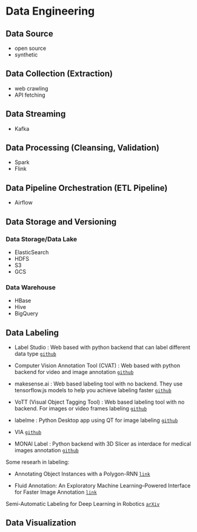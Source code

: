 # Data Engineering

## Data Source

- open source
- synthetic 

## Data Collection (Extraction)

- web crawling
- API fetching

## Data Streaming

- Kafka

## Data Processing (Cleansing, Validation)

* Spark
* Flink

## Data Pipeline Orchestration (ETL Pipeline)

* Airflow

## Data Storage and Versioning 

### Data Storage/Data Lake

* ElasticSearch
* HDFS
* S3
* GCS

### Data Warehouse

* HBase
* Hive
* BigQuery

## Data Labeling

* Label Studio : Web based with python backend that can label different data type [`github`](https://github.com/heartexlabs/label-studio)

* Computer Vision Annotation Tool (CVAT) : Web based with python backend for video and image annotation  [`github`](https://github.com/openvinotoolkit/cvat)

* makesense.ai : Web based labeling tool with no backend. They use tensorflow.js models to help you achieve labeling faster [`github`](https://github.com/SkalskiP/make-sense)

* VoTT (Visual Object Tagging Tool) : Web based labeling tool with no backend. For images or video frames labeling [`github`](https://github.com/microsoft/VoTT)

* labelme : Python Desktop app using QT for image labeling [`github`](https://github.com/wkentaro/labelme)

* VIA [`github`](https://github.com/ox-vgg/via)

* MONAI Label : Python backend with 3D Slicer as interdace for medical images annotation [`github`](https://github.com/Project-MONAI/MONAILabel/tree/main/monailabel)

Some researh in labeling:

* Annotating Object Instances with a Polygon-RNN [`link`](http://www.cs.toronto.edu/polyrnn/poly_cvpr17/)

* Fluid Annotation: An Exploratory Machine Learning–Powered Interface for Faster Image Annotation [`link`](https://ai.googleblog.com/2018/10/fluid-annotation-exploratory-machine.html)

Semi-Automatic Labeling for Deep Learning in Robotics [`arXiv`](https://arxiv.org/abs/1908.01862)

## Data Visualization





